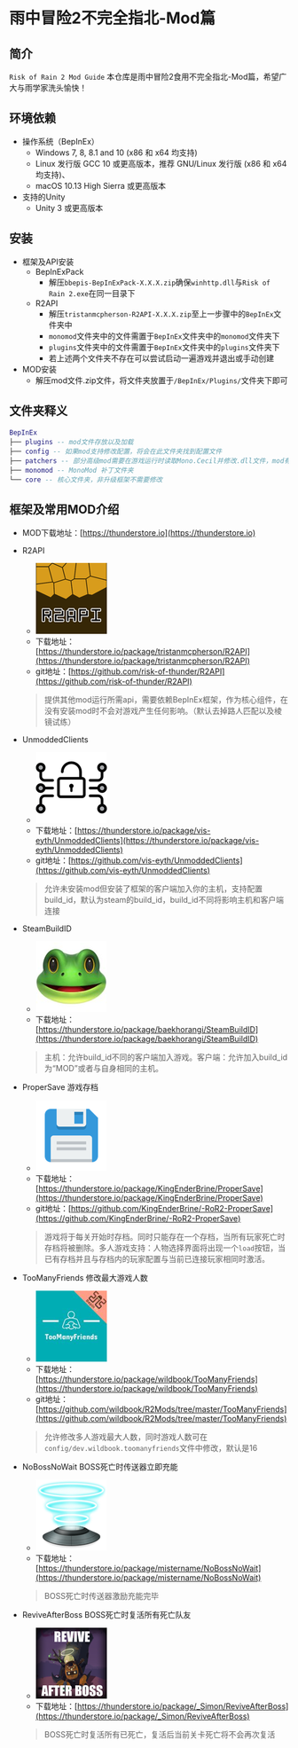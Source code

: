 # 雨中冒险2不完全指北-Mod篇

## 简介

`Risk of Rain 2 Mod Guide` 本仓库是雨中冒险2食用不完全指北-Mod篇，希望广大与雨学家洗头愉快！ 

## 环境依赖

- 操作系统（BepInEx）
   - Windows 7, 8, 8.1 and 10 (x86 和 x64 均支持)
   - Linux 发行版 GCC 10 或更高版本，推荐 GNU/Linux 发行版 (x86 和 x64 均支持)、
   - macOS 10.13 High Sierra 或更高版本
- 支持的Unity
   - Unity 3 或更高版本

## 安装

- 框架及API安装
    - BepInExPack
       - 解压`bbepis-BepInExPack-X.X.X.zip`确保`winhttp.dll`与`Risk of Rain 2.exe`在同一目录下
    - R2API
       - 解压`tristanmcpherson-R2API-X.X.X.zip`至上一步骤中的`BepInEx`文件夹中
       - `monomod`文件夹中的文件需置于`BepInEx`文件夹中的`monomod`文件夹下
       - `plugins`文件夹中的文件需置于`BepInEx`文件夹中的`plugins`文件夹下
       - 若上述两个文件夹不存在可以尝试启动一遍游戏并退出或手动创建
- MOD安装
  - 解压mod文件.zip文件，将文件夹放置于`/BepInEx/Plugins/`文件夹下即可

## 文件夹释义

``` lua
BepInEx
├── plugins -- mod文件存放以及加载
├── config -- 如果mod支持修改配置，将会在此文件夹找到配置文件
├── patchers -- 部分高级mod需要在游戏运行时读取Mono.Cecil并修改.dll文件，mod有说明时将文件置于该文件夹
├── monomod -- MonoMod 补丁文件夹
└── core -- 核心文件夹，非升级框架不需要修改
```

## 框架及常用MOD介绍

- MOD下载地址：[https://thunderstore.io](https://thunderstore.io)

- R2API

   - ![](./document/resource/r2api/tristanmcpherson-R2API-2.4.29.png.128x128_q85.png) 
   - 下载地址：[https://thunderstore.io/package/tristanmcpherson/R2API](https://thunderstore.io/package/tristanmcpherson/R2API)
   - git地址：[https://github.com/risk-of-thunder/R2API](https://github.com/risk-of-thunder/R2API)
   > 提供其他mod运行所需api，需要依赖BepInEx框架，作为核心组件，在没有安装mod时不会对游戏产生任何影响。（默认去掉路人匹配以及棱镜试练）

- UnmoddedClients
   
   - ![](./document/resource/UnmoddedClients/vis-eyth-UnmoddedClients-1.1.4.png.128x128_q85.png)
   - 下载地址：[https://thunderstore.io/package/vis-eyth/UnmoddedClients](https://thunderstore.io/package/vis-eyth/UnmoddedClients)
   - git地址：[https://github.com/vis-eyth/UnmoddedClients](https://github.com/vis-eyth/UnmoddedClients)
   > 允许未安装mod但安装了框架的客户端加入你的主机，支持配置build_id，默认为steam的build_id，build_id不同将影响主机和客户端连接

- SteamBuildID
   
   - ![](./document/resource/SteamBuildID/baekhorangi-SteamBuildID-1.2.0.png.128x128_q85.jpg)
   - 下载地址：[https://thunderstore.io/package/baekhorangi/SteamBuildID](https://thunderstore.io/package/baekhorangi/SteamBuildID)
   > 主机：允许build_id不同的客户端加入游戏。客户端：允许加入build_id为“MOD”或者与自身相同的主机。

- ProperSave 游戏存档
   
   - ![](./document/resource/ProperSave/KingEnderBrine-ProperSave-2.1.1.png.128x128_q85.png)
   - 下载地址：[https://thunderstore.io/package/KingEnderBrine/ProperSave](https://thunderstore.io/package/KingEnderBrine/ProperSave)
   - git地址：[https://github.com/KingEnderBrine/-RoR2-ProperSave](https://github.com/KingEnderBrine/-RoR2-ProperSave)
   > 游戏将于每关开始时存档。同时只能存在一个存档，当所有玩家死亡时存档将被删除。多人游戏支持：人物选择界面将出现一个`load`按钮，当已有存档并且与存档内的玩家配置与当前已连接玩家相同时激活。

- TooManyFriends 修改最大游戏人数

   - ![](./document/resource/TooManyFriends/wildbook-TooManyFriends-1.0.0.png.128x128_q85.jpg)
   - 下载地址：[https://thunderstore.io/package/wildbook/TooManyFriends](https://thunderstore.io/package/wildbook/TooManyFriends)
   - git地址：[https://github.com/wildbook/R2Mods/tree/master/TooManyFriends](https://github.com/wildbook/R2Mods/tree/master/TooManyFriends)
   > 允许修改多人游戏最大人数，同时游戏人数可在`config/dev.wildbook.toomanyfriends`文件中修改，默认是16

- NoBossNoWait BOSS死亡时传送器立即充能

   - ![](./document/resource/NoBossNoWait/mistername-NoBossNoWait-1.1.3.png.128x128_q85.png)
   - 下载地址：[https://thunderstore.io/package/mistername/NoBossNoWait](https://thunderstore.io/package/mistername/NoBossNoWait)
   > BOSS死亡时传送器激励充能完毕

- ReviveAfterBoss BOSS死亡时复活所有死亡队友

   - ![](./document/resource/ReviveAfterBoss/_Simon-ReviveAfterBoss-1.0.0.png.128x128_q85.png)
   - 下载地址：[https://thunderstore.io/package/_Simon/ReviveAfterBoss](https://thunderstore.io/package/_Simon/ReviveAfterBoss)
   > BOSS死亡时复活所有已死亡，复活后当前关卡死亡将不会再次复活